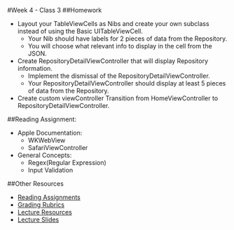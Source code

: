 #Week 4 - Class 3
##Homework
* Layout your TableViewCells as Nibs and create your own subclass instead of using the Basic UITableViewCell.  
	* Your Nib should have labels for 2 pieces of data from the Repository.  
	* You will choose what relevant info to display in the cell from the JSON.  
* Create RepositoryDetailViewController that will display Repository information.  
	* Implement the dismissal of the RepositoryDetailViewController.  
	* Your RepositoryDetailViewController should display at least 5 pieces of data from the Repository.  
* Create custom viewController Transition from HomeViewController to RepositoryDetailViewController.  

##Reading Assignment:
* Apple Documentation:
  * WKWebView
  * SafariViewController
* General Concepts:
  * Regex(Regular Expression)
  * Input Validation

##Other Resources
* [Reading Assignments](../../Resources/ra-grading-standard/)
* [Grading Rubrics](../../Resources/)
* [Lecture Resources](lecture/)
* [Lecture Slides](https://www.icloud.com/keynote/000lReqBJ1v41Z9NFhFkN3I8g#Week4_Day3)
